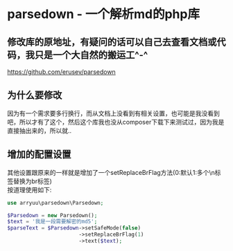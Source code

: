 <h1>parsedown - 一个解析md的php库</h1>    ## 修改库的原地址，有疑问的话可以自己去查看文档或代码，我只是一个大自然的搬运工^-^https://github.com/erusev/parsedown## 为什么要修改因为有一个需求要多行换行，而从文档上没看到有相关设置，也可能是我没看到吧，所以才有了这个，然后这个库我也没从composer下载下来测试过，因为我是直接抽出来的，所以就..## 增加的配置设置其他设置跟原来的一样就是增加了一个setReplaceBrFlag方法(0:默认1:多个\n标签替换为br标签)  按道理使用如下:```phpuse arryuu\parsedown\Parsedown;$Parsedown = new Parsedown();$text = '我是一段需要解密的md5';$parseText = $Parsedown->setSafeMode(false)                       ->setReplaceBrFlag(1)                       ->text($text);```